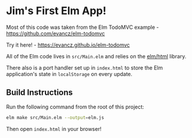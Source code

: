 
# Jim's First Elm App!

Most of this code was taken from the Elm TodoMVC example - https://github.com/evancz/elm-todomvc

Try it here! - https://evancz.github.io/elm-todomvc

All of the Elm code lives in `src/Main.elm` and relies on the [elm/html][html] library.

[html]: https://package.elm-lang.org/packages/elm/html/latest

There also is a port handler set up in `index.html` to store the Elm application's state in `localStorage` on every update.


## Build Instructions

Run the following command from the root of this project:

```bash
elm make src/Main.elm --output=elm.js
```

Then open `index.html` in your browser!
